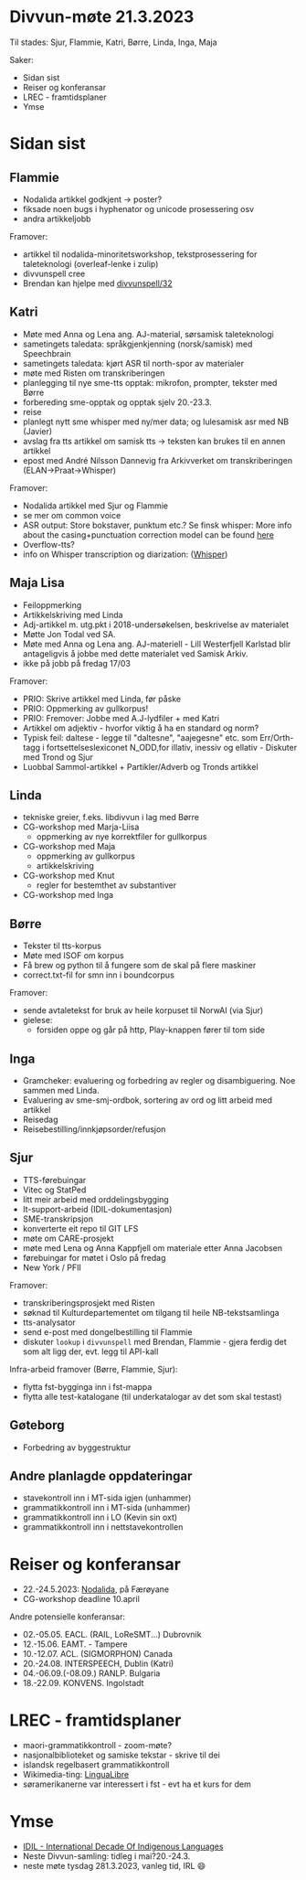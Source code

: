 # Divvun-møte 21.3.2023

Til stades: Sjur, Flammie, Katri, Børre, Linda, Inga, Maja

Saker:

* Sidan sist
* Reiser og konferansar
* LREC - framtidsplaner
* Ymse

# Sidan sist

## Flammie

* Nodalida artikkel godkjent -> poster? 
* fiksade noen bugs i hyphenator og unicode prosessering osv
* andra artikkeljobb

Framover:

* artikkel til nodalida-minoritetsworkshop, tekstprosessering for taleteknologi (overleaf-lenke i zulip)
* divvunspell cree
* Brendan kan hjelpe med [divvunspell/32](https://github.com/divvun/divvunspell/issues/32)

## Katri

* Møte med Anna og Lena ang. AJ-material, sørsamisk taleteknologi
* sametingets taledata: språkgjenkjenning (norsk/samisk) med Speechbrain
* sametingets taledata: kjørt ASR til north-spor av materialer
* møte med Risten om transkriberingen
* planlegging til nye sme-tts opptak: mikrofon, prompter, tekster med Børre
* forbereding sme-opptak og opptak sjelv 20.-23.3.
* reise
* planlegt nytt sme whisper med ny/mer data; og lulesamisk asr med NB (Javier)
* avslag fra tts artikkel om samisk tts -> teksten kan brukes til en annen artikkel
* epost med André Nilsson Dannevig fra Arkivverket om transkriberingen (ELAN->Praat->Whisper)


Framover:
* Nodalida artikkel med Sjur og Flammie
* se mer om common voice
* ASR output: Store bokstaver, punktum etc.? Se finsk whisper: More info about the casing+punctuation correction model can be found [here](https://huggingface.co/Finnish-NLP/t5-small-nl24-casing-punctuation-correction)
* Overflow-tts?
* info on Whisper transcription og diarization: ([Whisper](https://lablab.ai/t/whisper-transcription-and-speaker-identification))

## Maja Lisa

* Feiloppmerking
* Artikkelskriving med Linda
* Adj-artikkel m. utg.pkt i 2018-undersøkelsen, beskrivelse av materialet 
* Møtte Jon Todal ved SA.
* Møte med Anna og Lena ang. AJ-materiell - Lill Westerfjell Karlstad blir antageligvis å jobbe med dette materialet ved Samisk Arkiv.
* ikke på jobb på fredag 17/03


Framover:

* PRIO: Skrive artikkel med Linda, før påske
* PRIO: Oppmerking av gullkorpus!
* PRIO: Fremover: Jobbe med A.J-lydfiler + med Katri
* Artikkel om  adjektiv - hvorfor viktig å ha en standard og norm? 
* Typisk feil: daltese - legge til "daltesne", "aajegesne" etc. som Err/Orth-tagg i fortsettelseslexiconet  N_ODD,for illativ, inessiv og ellativ - Diskuter med Trond og Sjur
* Luobbal Sammol-artikkel + Partikler/Adverb og Tronds artikkel
 

## Linda

* tekniske greier, f.eks. libdivvun i lag med Børre
* CG-workshop med Marja-Liisa
    * oppmerking av nye korrektfiler for gullkorpus
* CG-workshop med Maja
    * oppmerking av gullkorpus
    * artikkelskriving
* CG-workshop med Knut
    * regler for bestemthet av substantiver
* CG-workshop med Inga

## Børre

* Tekster til tts-korpus
* Møte med ISOF om korpus
* Få brew og python til å fungere som de skal på flere maskiner
* correct.txt-fil for smn inn i boundcorpus

Framover:

* sende avtaletekst for bruk av heile korpuset til NorwAI (via Sjur)
* gielese:
    * forsiden oppe og går på http, Play-knappen fører til tom side

## Inga

* Gramcheker: evaluering og forbedring av regler og disambiguering. Noe sammen med Linda. 
* Evaluering av sme-smj-ordbok, sortering av ord og litt arbeid med artikkel
* Reisedag
* Reisebestilling/innkjøpsorder/refusjon

## Sjur

- TTS-førebuingar
- Vitec og StatPed
- litt meir arbeid med orddelingsbygging
- lt-support-arbeid (IDIL-dokumentasjon)
- SME-transkripsjon
- konverterte eit repo til GIT LFS
- møte om CARE-prosjekt
- møte med Lena og Anna Kappfjell om materiale etter Anna Jacobsen
- førebuingar for møtet i Oslo på fredag
- New York / PFII

Framover:

* transkriberingsprosjekt med Risten
* søknad til Kulturdepartementet om tilgang til heile NB-tekstsamlinga
* tts-analysator
* send e-post med dongelbestilling til Flammie
* diskuter `lookup` i `divvunspell` med Brendan, Flammie - gjera ferdig det
  som alt ligg der, evt. legg til API-kall

Infra-arbeid framover (Børre, Flammie, Sjur):

* flytta fst-bygginga inn i fst-mappa
* flytta alle test-katalogane (til underkatalogar av det som skal testast)

## Gøteborg

* Forbedring av byggestruktur

## Andre planlagde oppdateringar

* stavekontroll inn i MT-sida igjen (unhammer)
* grammatikkontroll inn i MT-sida (unhammer)
* grammatikkontroll inn i LO (Kevin sin oxt)
* grammatikkontroll inn i nettstavekontrollen

# Reiser og konferansar

* 22.-24.5.2023: [Nodalida](https://www.nodalida2023.fo/call-for-papers), på Færøyane
* CG-workshop deadline 10.april

Andre potensielle konferansar:
* 02.-05.05. EACL. (RAIL, LoReSMT...) Dubrovnik
* 12.-15.06. EAMT. - Tampere
* 10.-12.07. ACL. (SIGMORPHON) Canada
* 20.-24.08. INTERSPEECH, Dublin (Katri)
* 04.-06.09.(-08.09.) RANLP. Bulgaria
* 18.-22.09. KONVENS. Ingolstadt

# LREC - framtidsplaner

* maori-grammatikkontroll - zoom-møte?
* nasjonalbiblioteket og samiske tekstar - skrive til dei
* islandsk regelbasert grammatikkontroll
* Wikimedia-ting: [LinguaLibre](https://lingualibre.org/wiki/LinguaLibre)
* søramerikanerne var interessert i fst - evt ha et kurs for dem

# Ymse

* [IDIL - International Decade Of Indigenous Languages](https://fpcc.ca/stories/the-decade-of-indigenous-languages/)
* Neste Divvun-samling: tidleg i mai?20.-24.3.
* neste møte tysdag 281.3.2023, vanleg tid, IRL :smile:
